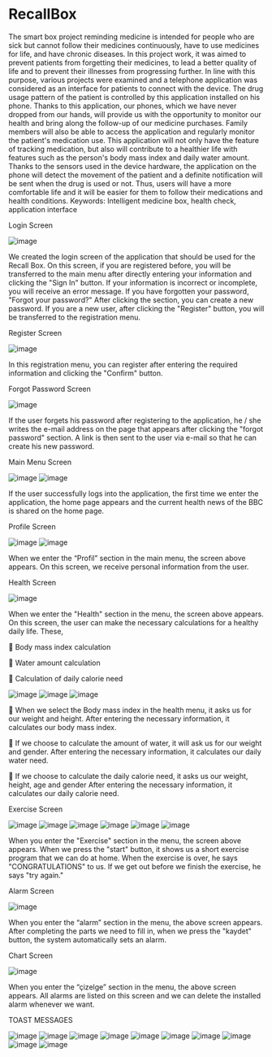 # RecallBox

The smart box project reminding medicine is intended for people who are sick but cannot follow their medicines continuously, have to use medicines for life, and have chronic diseases. In this project work, it was aimed to prevent patients from forgetting their medicines, to lead a better quality of life and to prevent their illnesses from progressing further. In line with this purpose, various projects were examined and a telephone application was considered as an interface for patients to connect with the device. The drug usage pattern of the patient is controlled by this application installed on his phone. Thanks to this application, our phones, which we have never dropped from our hands, will provide us with the opportunity to monitor our health and bring along the follow-up of our medicine purchases. Family members will also be able to access the application and regularly monitor the patient's medication use. This application will not only have the feature of tracking medication, but also will contribute to a healthier life with features such as the person's body mass index and daily water amount. Thanks to the sensors used in the device hardware, the application on the phone will detect the movement of the patient and a definite notification will be sent when the drug is used or not. Thus, users will have a more comfortable life and it will be easier for them to follow their medications and health conditions.
Keywords: Intelligent medicine box, health check, application interface


Login Screen

![image](https://user-images.githubusercontent.com/80685689/131991295-61f43c13-e658-402c-9054-8e7be8104b98.png)

We created the login screen of the application that should be used for the Recall Box. On this screen, if you are registered before, you will be transferred to the main menu after directly entering your information and clicking the "Sign In" button. If your information is incorrect or incomplete, you will receive an error message. If you have forgotten your password, "Forgot your password?" After clicking the section, you can create a new password. If you are a new user, after clicking the "Register" button, you will be transferred to the registration menu.


Register Screen

![image](https://user-images.githubusercontent.com/80685689/131991357-129655ac-b585-4030-9185-0cd4aab79757.png)

In this registration menu, you can register after entering the required information and clicking the "Confirm" button.


Forgot Password Screen

![image](https://user-images.githubusercontent.com/80685689/131991443-8f7c3c85-4acb-4405-b7ea-b60fd1c3cf60.png)

If the user forgets his password after registering to the application, he / she writes the e-mail address on the page that appears after clicking the "forgot password" section. A link is then sent to the user via e-mail so that he can create his new password.


Main Menu Screen

![image](https://user-images.githubusercontent.com/80685689/131991511-0d848089-efb3-401a-a914-907ecc4934fa.png)
![image](https://user-images.githubusercontent.com/80685689/131991538-253eb744-2036-4d47-9aed-1c50c30430e8.png)

If the user successfully logs into the application, the first time we enter the application, the home page appears and the current health news of the BBC is shared on the home page.


Profile Screen

![image](https://user-images.githubusercontent.com/80685689/131991733-c44827cd-0c04-4784-aa31-971149ce03ec.png)
![image](https://user-images.githubusercontent.com/80685689/131991805-0cfdfadc-4961-41ae-9960-0dccfd8b7d84.png)

When we enter the “Profil” section in the main menu, the screen above appears. On this screen, we receive personal information from the user.


Health Screen

![image](https://user-images.githubusercontent.com/80685689/131991829-20c7958f-00fe-4eb8-8b8b-c2880ea6694c.png)

When we enter the "Health" section in the menu, the screen above appears. On this screen, the user can make the necessary calculations for a healthy daily life. These,

 Body mass index calculation

 Water amount calculation

 Calculation of daily calorie need

![image](https://user-images.githubusercontent.com/80685689/131991858-c08bed0f-8aec-4b73-a19b-25f50227fc96.png)
![image](https://user-images.githubusercontent.com/80685689/131991862-32d4f7f6-150f-48e1-95cc-d3379ffd5241.png)
![image](https://user-images.githubusercontent.com/80685689/131991863-04d0b69f-c5f8-46a9-91df-04334a883b32.png)

 When we select the Body mass index in the health menu, it asks us for our weight and height. After entering the necessary information, it calculates our body mass index.

 If we choose to calculate the amount of water, it will ask us for our weight and gender. After entering the necessary information, it calculates our daily water need.

 If we choose to calculate the daily calorie need, it asks us our weight, height, age and gender After entering the necessary information, it calculates our daily calorie need.


Exercise Screen

![image](https://user-images.githubusercontent.com/80685689/131992010-12dce503-a79c-4fbb-845a-19c409ee8f55.png)
![image](https://user-images.githubusercontent.com/80685689/131992015-0b0231ec-8f93-4e29-b1ea-d621068af605.png)
![image](https://user-images.githubusercontent.com/80685689/131992021-58d82d60-7bbb-4565-8d75-e3bfca822edc.png)
![image](https://user-images.githubusercontent.com/80685689/131992025-2b7ea932-5569-4bdc-b839-d3dfb7bfa09f.png)
![image](https://user-images.githubusercontent.com/80685689/131992032-05936bef-9d5a-4f06-a097-6a67b2d0642c.png)
![image](https://user-images.githubusercontent.com/80685689/131992034-22ad7817-2cf9-4b26-8b5d-2087f62d52d6.png)

When you enter the "Exercise" section in the menu, the screen above appears. When we press the "start" button, it shows us a short exercise program that we can do at home. When the exercise is over, he says "CONGRATULATIONS" to us. If we get out before we finish the exercise, he says "try again."


Alarm Screen

![image](https://user-images.githubusercontent.com/80685689/131992064-dca613ad-5c83-4e15-a8c5-d06c1e4ecb39.png)

When you enter the “alarm” section in the menu, the above screen appears. After completing the parts we need to fill in, when we press the "kaydet" button, the system automatically sets an alarm.


Chart Screen

![image](https://user-images.githubusercontent.com/80685689/131992102-da2f1910-8246-47ac-b3fd-6236c775bb64.png)

When you enter the “çizelge” section in the menu, the above screen appears. All alarms are listed on this screen and we can delete the installed alarm whenever we want.


TOAST MESSAGES

![image](https://user-images.githubusercontent.com/80685689/131992243-8ca208fd-3e9d-487f-86e3-053aff6d87a0.png)
![image](https://user-images.githubusercontent.com/80685689/131992255-981aeb70-a8f1-4b9a-a778-166f7766da50.png)
![image](https://user-images.githubusercontent.com/80685689/131992260-88113eeb-3ee6-4b56-a5d1-6ee7a256a458.png)
![image](https://user-images.githubusercontent.com/80685689/131992275-ca7443be-e10e-4e30-b885-4c9f8ce144df.png)
![image](https://user-images.githubusercontent.com/80685689/131992281-e202f212-1269-4466-939c-a31a76b2fee9.png)
![image](https://user-images.githubusercontent.com/80685689/131992291-fa2d63c0-28fa-40c6-9d71-cce1771f69cc.png)
![image](https://user-images.githubusercontent.com/80685689/131992302-59c7167b-1b57-41fb-8e6d-1e3f73beab6c.png)
![image](https://user-images.githubusercontent.com/80685689/131992310-9570d4d0-f8fc-46dd-9533-bf99daae1329.png)
![image](https://user-images.githubusercontent.com/80685689/131992334-59f8f012-edd4-4a1e-a0ca-c8f8b5149bfc.png)
![image](https://user-images.githubusercontent.com/80685689/131992343-cb46951a-6360-4284-bee6-33a09539ff1d.png)

